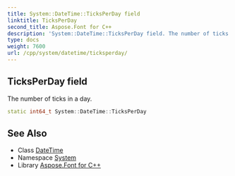 ```yaml
---
title: System::DateTime::TicksPerDay field
linktitle: TicksPerDay
second_title: Aspose.Font for C++
description: 'System::DateTime::TicksPerDay field. The number of ticks in a day in C++.'
type: docs
weight: 7600
url: /cpp/system/datetime/ticksperday/
---
```

## TicksPerDay field


The number of ticks in a day.

```cpp
static int64_t System::DateTime::TicksPerDay
```

## See Also

* Class [DateTime](../)
* Namespace [System](../../)
* Library [Aspose.Font for C++](../../../)
